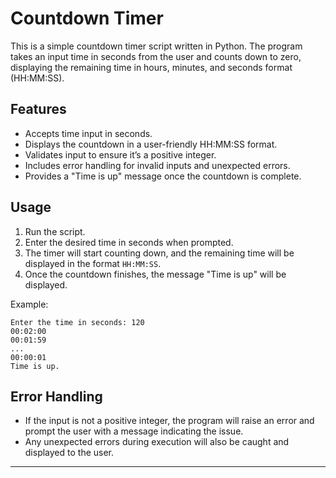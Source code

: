 # Countdown Timer

This is a simple countdown timer script written in Python. The program takes an input time in seconds from the user and counts down to zero, displaying the remaining time in hours, minutes, and seconds format (HH:MM:SS).

## Features
- Accepts time input in seconds.
- Displays the countdown in a user-friendly HH:MM:SS format.
- Validates input to ensure it’s a positive integer.
- Includes error handling for invalid inputs and unexpected errors.
- Provides a "Time is up" message once the countdown is complete.

## Usage

1. Run the script.
2. Enter the desired time in seconds when prompted.
3. The timer will start counting down, and the remaining time will be displayed in the format `HH:MM:SS`.
4. Once the countdown finishes, the message "Time is up" will be displayed.

Example:
```
Enter the time in seconds: 120
00:02:00
00:01:59
...
00:00:01
Time is up.
```

## Error Handling
- If the input is not a positive integer, the program will raise an error and prompt the user with a message indicating the issue.
- Any unexpected errors during execution will also be caught and displayed to the user.

---
